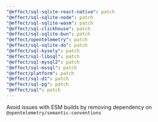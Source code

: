 ```yaml
---
"@effect/sql-sqlite-react-native": patch
"@effect/sql-sqlite-node": patch
"@effect/sql-sqlite-wasm": patch
"@effect/sql-clickhouse": patch
"@effect/sql-sqlite-bun": patch
"@effect/opentelemetry": patch
"@effect/sql-sqlite-do": patch
"@effect/sql-kysely": patch
"@effect/sql-libsql": patch
"@effect/sql-mysql2": patch
"@effect/sql-mssql": patch
"@effect/platform": patch
"@effect/sql-d1": patch
"@effect/sql-pg": patch
"@effect/sql": patch
---
```


Avoid issues with ESM builds by removing dependency on `@opentelemetry/semantic-conventions`
